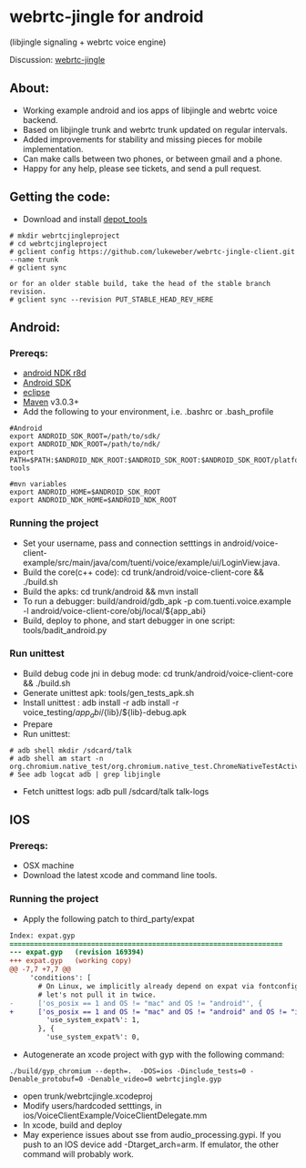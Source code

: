 webrtc-jingle for android
=============
(libjingle signaling + webrtc voice engine) 

Discussion: [webrtc-jingle](https://groups.google.com/forum/?fromgroups#!forum/webrtc-jingle)

## About:

* Working example android and ios apps of libjingle and webrtc voice backend.
* Based on libjingle trunk and webrtc trunk updated on regular intervals.
* Added improvements for stability and missing pieces for mobile implementation.
* Can make calls between two phones, or between gmail and a phone.
* Happy for any help, please see tickets, and send a pull request.

## Getting the code:

* Download and install [depot_tools](http://dev.chromium.org/developers/how-tos/install-depot-tools)

```
# mkdir webrtcjingleproject
# cd webrtcjingleproject
# gclient config https://github.com/lukeweber/webrtc-jingle-client.git --name trunk
# gclient sync

or for an older stable build, take the head of the stable branch revision.
# gclient sync --revision PUT_STABLE_HEAD_REV_HERE
```

## Android:

### Prereqs:
* [android NDK r8d](http://developer.android.com/sdk/ndk/index.html)
* [Android SDK](http://developer.android.com/sdk/index.html)
* [eclipse](http://www.eclipse.org/downloads/)
* [Maven](http://maven.apache.org/download.html) v3.0.3+
* Add the following to your environment, i.e. .bashrc or .bash_profile

```
#Android
export ANDROID_SDK_ROOT=/path/to/sdk/
export ANDROID_NDK_ROOT=/path/to/ndk/
export PATH=$PATH:$ANDROID_NDK_ROOT:$ANDROID_SDK_ROOT:$ANDROID_SDK_ROOT/platform-tools

#mvn variables
export ANDROID_HOME=$ANDROID_SDK_ROOT
export ANDROID_NDK_HOME=$ANDROID_NDK_ROOT
```

### Running the project

* Set your username, pass and connection setttings in android/voice-client-example/src/main/java/com/tuenti/voice/example/ui/LoginView.java.
* Build the core(c++ code): cd trunk/android/voice-client-core && ./build.sh
* Build the apks: cd trunk/android && mvn install
* To run a debugger: build/android/gdb_apk -p com.tuenti.voice.example -l android/voice-client-core/obj/local/${app_abi}
* Build, deploy to phone, and start debugger in one script: tools/badit_android.py

### Run unittest
* Build debug code jni in debug mode: cd trunk/android/voice-client-core && ./build.sh
* Generate unittest apk: tools/gen_tests_apk.sh
* Install unittest : adb install -r adb install -r voice_testing/${app_abi}/${lib}/${lib}-debug.apk
* Prepare
* Run unittest:

```
# adb shell mkdir /sdcard/talk
# adb shell am start -n org.chromium.native_test/org.chromium.native_test.ChromeNativeTestActivity
# See adb logcat adb | grep libjingle
```
* Fetch unittest logs:  adb pull /sdcard/talk  talk-logs

## IOS
### Prereqs:
* OSX machine
* Download the latest xcode and command line tools.

### Running the project
* Apply the following patch to third_party/expat

```diff
Index: expat.gyp
===================================================================
--- expat.gyp   (revision 169394)
+++ expat.gyp   (working copy)
@@ -7,7 +7,7 @@
     'conditions': [
       # On Linux, we implicitly already depend on expat via fontconfig;
       # let's not pull it in twice.
-      ['os_posix == 1 and OS != "mac" and OS != "android"', {
+      ['os_posix == 1 and OS != "mac" and OS != "android" and OS != "ios"', {
         'use_system_expat%': 1,
       }, {
         'use_system_expat%': 0,
```
* Autogenerate an xcode project with gyp with the following command:

```
./build/gyp_chromium --depth=.  -DOS=ios -Dinclude_tests=0 -Denable_protobuf=0 -Denable_video=0 webrtcjingle.gyp
```
* open trunk/webrtcjingle.xcodeproj
* Modify users/hardcoded setttings, in ios/VoiceClientExample/VoiceClientDelegate.mm
* In xcode, build and deploy
* May experience issues about sse from audio_processing.gypi. If you push to an IOS device add -Dtarget_arch=arm. If emulator, the other command will probably work. 
